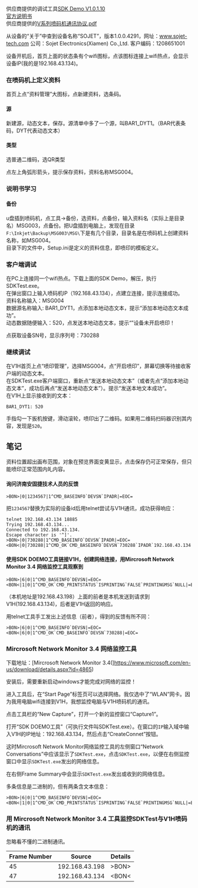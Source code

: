 供应商提供的调试工具[SDK Demo V1.0.1.10](https://github.com/wbwangk/wbwangk.github.io/blob/master/Docs/V1H/SDK%20Demo%20V1.0.1.10.zip)  
[官方说明书](https://github.com/wbwangk/wbwangk.github.io/blob/master/Docs/V1H/V1H%E8%AF%B4%E6%98%8E%E4%B9%A6.pdf)  
供应商提供的[V系列喷码机通讯协议.pdf](https://github.com/wbwangk/wbwangk.github.io/blob/master/Docs/V1H/V1H%E8%AF%B4%E6%98%8E%E4%B9%A6.pdf)  

从设备的“关于”中查到设备名称“SOJET”，版本1.0.0.4291，网址：www.sojet-tech.com  公司：Sojet Electronics(Xiamen) Co.,Ltd.  客户编码：1208651001  

设备开机后，首页上面的状态条有个wifi图标，点该图标连接上wifi热点，会显示设备IP(我的是192.168.43.134)。

### 在喷码机上定义资料
首页上点“资料管理”大图标，点新建资料，选条码。  
#### 源
新建源，动态文本，保存。源清单中多了一个源，叫BAR1_DYT1。（BAR代表条码，DYT代表动态文本）
#### 类型
选普通二维码，选QR类型

点左上角弧形箭头，提示保存资料，资料名称MSG004。

### 说明书学习
#### 备份
u盘插到喷码机，点工具->备份，选资料，点备份，输入资料名（实际上是目录名）MSG003，点备份。把U盘插到电脑上，发现在目录`F:\Inkjet\Backup\MSG003\MSG\`下是有几个目录，目录名是在喷码机上创建资料名称，如MSG004。  
目录下的文件中，Setup.ini是定义的资料信息，即喷印的模板定义。

### 客户端调试
在PC上连接同一个wifi热点。下载上面的SDK Demo，解压，执行SDKTest.exe。  
在弹出窗口上输入喷码机IP（192.168.43.134），点建立连接，提示连接成功。  
资料名称输入：MSG004  
数据源名称输入: BAR1_DYT1，点添加本地动态文本，提示“添加本地动态文本成功”。  
动态数据随便输入：520，点发送本地动态文本，提示“”设备未开启喷印！  

点获取设备SN号，显示序列号：730288  
### 继续调试
在V1H首页上点“喷印管理”，选择MSG004，点“开启喷印”，屏幕切换等待接收客户端的动态文本。  
在SDKTest.exe客户端窗口，重新点“发送本地动态文本”（或者先点“添加本地动态文本”，成功后再点“发送本地动态文本”）。提示“发送本地文本成功”。  
在V1H上显示接收到的文本：  
```
BAR1_DYT1: 520
```
手指勾一下扳机按键，滑动滚轮，喷印出了二维码。如果用二维码扫码器识别其内容，发现是`520`。

## 笔记
资料位置超出画布范围，对象在预览界面变黄显示，点击保存仍可正常保存，但只能喷印正常范围内癿内容。  

#### 询问济南安固捷技术人员的反馈
```
>BON>|0|1234567|1^CMD_BASEINFO`DEVSN`IPADR|=EOC=
```
把`1234567`替换为实际的设备id后用telnet尝试与V1H通讯，成功获得响应：
```
telnet 192.168.43.134 18885
Trying 192.168.43.134...
Connected to 192.168.43.134.
Escape character is '^]'.
>BON>|0|730288|1^CMD_BASEINFO`DEVSN`IPADR|=EOC=
<BON<|0|730288|1^CMD_OK`CMD_BASEINFO`DEVSN`730288`IPADR`192.168.43.134|=EOC=
```
#### 使用SDK DOEMO工具链接V1H，创建网络连接，用Mircrosoft Network Monitor 3.4 网络监控工具观察到
```
>BON>|6|0|1^CMD_BASEINFO`DEVSN|=EOC=
<BON<|1|0|1^CMD_OK`CMD_PRINTSTATUS`ISPRINTING`FALSE`PRINTINGMSG`NULL|=EOC=
```
（本机地址是192.168.43.198）上面的前者是本机发送到请求到V1H(192.168.43.134)，后者是V1H返回的响应。

用telnet工具手工发出上述信息（前者），得到的反馈有所不同：
```
>BON>|6|0|1^CMD_BASEINFO`DEVSN|=EOC=
<BON<|6|0|1^CMD_OK`CMD_BASEINFO`DEVSN`730288|=EOC=
```
### Mircrosoft Network Monitor 3.4 网络监控工具
下载地址：[Mircrosoft Network Monitor 3.4(]https://www.microsoft.com/en-us/download/details.aspx?id=4865)

安装后，需要重新启动windows才能完成对网络的监控！

进入工具后，在“Start Page”标签页可以选择网络。我仅选中了“WLAN”网卡。因为我用电脑wifi连接到V1H，我想监控电脑与V1H喷码机的通讯。

点击工具栏的“New Capture”，打开一个新的监控窗口“Capture1”。

打开“SDK DOEMO工具”（可执行文件叫SDKTest.exe）。在窗口的`IP`输入域中输入V1H的IP地址：192.168.43.134，然后点击“CreateConnet”按钮。

这时Mircrosoft Network Monitor网络监控工具的左侧窗口“Network Conversations”中应该显示了`SDKTest.exe`，点击`SDKTest.exe`，以便在右侧监控窗口中显示`SDKTest.exe`发出的网络信息。

在右侧Frame Summary中会显示`SDKTest.exe`发出或收到的网络信息。

多条信息是二进制的，但有两条含文本信息：
```
>BON>|6|0|1^CMD_BASEINFO`DEVSN|=EOC=
<BON<|1|0|1^CMD_OK`CMD_PRINTSTATUS`ISPRINTING`FALSE`PRINTINGMSG`NULL|=EOC=
```

### 用 Mircrosoft Network Monitor 3.4 工具监控SDKTest与V1H喷码机的通讯
忽略看不懂的二进制通讯。

Frame Number | Source | Details
------------ | ------ | -------
45 | 192.168.43.198 | >BON>|6|0|1^CMD_BASEINFO`DEVSN|=EOC=
47 | 192.168.43.134 | <BON<|1|0|1^CMD_OK`CMD_PRINTSTATUS`ISPRINTING`FALSE`PRINTINGMSG`NULL|=EOC=

